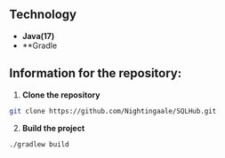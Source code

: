 ## Technology
- **Java(17)**
- **Gradle

## Information for the repository:
1. **Clone the repository**
``` bash  
git clone https://github.com/Nightingaale/SQLHub.git
```

2. **Build the project**
``` bash
./gradlew build
```
